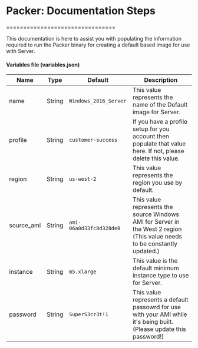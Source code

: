 # Packer: Documentation Steps
================================

This documentation is here to assist you with populating the information required to run the Packer binary for creating a default based image for use with Server.


#### Variables file (variables.json)
|Name  |Type  |Default|Description|
|------|------|-------|-----------|
|name|String|`Windows_2016_Server`|This value represents the name of the Default image for Server.|
|profile|String|`customer-success`|If you have a profile setup for you account then populate that value here. If not, please delete this value.|
|region|String|`us-west-2`|This value represents the region you use by default.|
|source_ami|String|`ami-06a0d33fc8d328de0`|This value represents the source Windows AMI for Server in the West 2 region (This value needs to be constantly updated.)|
|instance|String|`m5.xlarge`|This value is the default minimum instance type to use for Server.|
|password|String|`SuperS3cr3t!1`|This value represents a default passowrd for use with your AMI while it's being built. (Please update this password!)|
